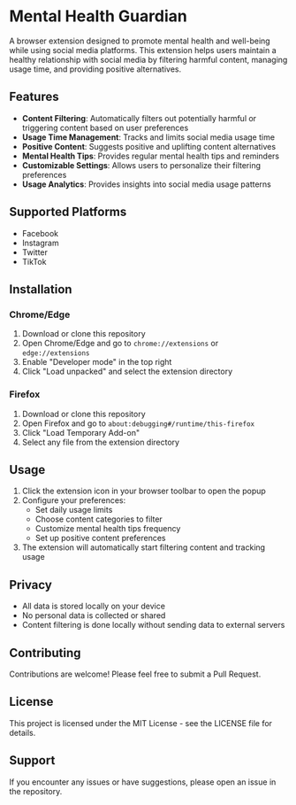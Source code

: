 # Mental Health Guardian

A browser extension designed to promote mental health and well-being while using social media platforms. This extension helps users maintain a healthy relationship with social media by filtering harmful content, managing usage time, and providing positive alternatives.

## Features

- **Content Filtering**: Automatically filters out potentially harmful or triggering content based on user preferences
- **Usage Time Management**: Tracks and limits social media usage time
- **Positive Content**: Suggests positive and uplifting content alternatives
- **Mental Health Tips**: Provides regular mental health tips and reminders
- **Customizable Settings**: Allows users to personalize their filtering preferences
- **Usage Analytics**: Provides insights into social media usage patterns

## Supported Platforms

- Facebook
- Instagram
- Twitter
- TikTok

## Installation

### Chrome/Edge
1. Download or clone this repository
2. Open Chrome/Edge and go to `chrome://extensions` or `edge://extensions`
3. Enable "Developer mode" in the top right
4. Click "Load unpacked" and select the extension directory

### Firefox
1. Download or clone this repository
2. Open Firefox and go to `about:debugging#/runtime/this-firefox`
3. Click "Load Temporary Add-on"
4. Select any file from the extension directory

## Usage

1. Click the extension icon in your browser toolbar to open the popup
2. Configure your preferences:
   - Set daily usage limits
   - Choose content categories to filter
   - Customize mental health tips frequency
   - Set up positive content preferences
3. The extension will automatically start filtering content and tracking usage

## Privacy

- All data is stored locally on your device
- No personal data is collected or shared
- Content filtering is done locally without sending data to external servers

## Contributing

Contributions are welcome! Please feel free to submit a Pull Request.

## License

This project is licensed under the MIT License - see the LICENSE file for details.

## Support

If you encounter any issues or have suggestions, please open an issue in the repository. 